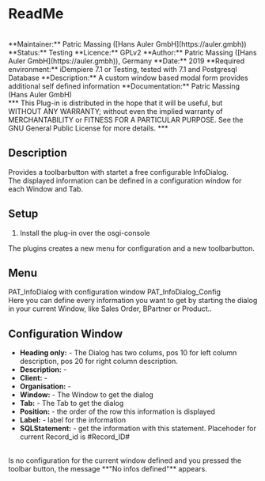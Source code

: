 # ReadMe
<br>
**Maintainer:** Patric Massing ([Hans Auler GmbH](https://auler.gmbh))  
**Status:** Testing  
**Licence:** GPLv2  
**Author:** Patric Massing ([Hans Auler GmbH](https://auler.gmbh)), Germany  
**Date:** 2019  
**Required environment:** iDempiere 7.1 or Testing, tested with 7.1 and Postgresql Database  
**Description:** A custom window based modal form provides additional self defined information  
**Documentation:** Patric Massing (Hans Auler GmbH)  
<br>
***
This Plug-in is distributed in the hope that it will be useful,  
but WITHOUT ANY WARRANTY; without even the implied warranty of  
MERCHANTABILITY or FITNESS FOR A PARTICULAR PURPOSE.  See the  
GNU General Public License for more details.  
***

## Description
Provides a toolbarbutton with startet a free configurable InfoDialog.  
The displayed information can be defined in a configuration window for each Window and Tab.

## Setup

1. Install the plug-in over the osgi-console  

The plugins creates a new menu for configuration and a new toolbarbutton.

## Menu 
PAT_InfoDialog with configuration window PAT_InfoDialog_Config  
Here you can define every information you want to get by starting the dialog in your
current Window, like Sales Order, BPartner or Product..

## Configuration Window

- **Heading only:** - The Dialog has two colums, pos 10 for left column description, pos 20 for right column description.
- **Description:** -
- **Client:** -
- **Organisation:** -
- **Window:** - The Window to get the dialog
- **Tab:** - The Tab to get the dialog
- **Position:** - the order of the row this information is displayed
- **Label:** - label for the information
- **SQLStatement:** - get the information with this statement. Placehoder for current Record_id is #Record_ID#

<br>
Is no configuration for the current window defined and you pressed the toolbar button, the message  
 **"No infos defined"**  
 appears.



